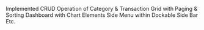 Implemented CRUD Operation of Category & Transaction Grid with Paging & Sorting Dashboard with Chart Elements Side Menu within Dockable Side Bar Etc.

